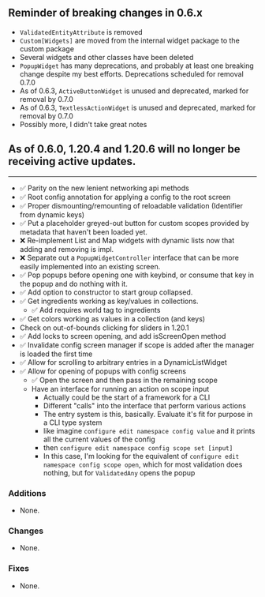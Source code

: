 ## Reminder of breaking changes in 0.6.x
* `ValidatedEntityAttribute` is removed
* `Custom[Widgets]` are moved from the internal widget package to the custom package
* Several widgets and other classes have been deleted
* `PopupWidget` has many deprecations, and probably at least one breaking change despite my best efforts. Deprecations scheduled for removal 0.7.0
* As of 0.6.3, `ActiveButtonWidget` is unused and deprecated, marked for removal by 0.7.0
* As of 0.6.3, `TextlessActionWidget` is unused and deprecated, marked for removal by 0.7.0
* Possibly more, I didn't take great notes

## As of 0.6.0, 1.20.4 and 1.20.6 will no longer be receiving active updates.

-------------------------------------

* ✅ Parity on the new lenient networking api methods
* ✅ Root config annotation for applying a config to the root screen
* ✅ Proper dismounting/remounting of reloadable validation (Identifier from dynamic keys)
* ✅ Put a placeholder greyed-out button for custom scopes provided by metadata that haven't been loaded yet.
* ❌ Re-implement List and Map widgets with dynamic lists now that adding and removing is impl.
* ❌ Separate out a `PopupWidgetController` interface that can be more easily implemented into an existing screen.
* ✅ Pop popups before opening one with keybind, or consume that key in the popup and do nothing with it.
* ✅ Add option to constructor to start group collapsed.
* ✅ Get ingredients working as key/values in collections.
  * ✅ Add requires world tag to ingredients
* ✅ Get colors working as values in a collection (and keys)
* Check on out-of-bounds clicking for sliders in 1.20.1
* ✅ Add locks to screen opening, and add isScreenOpen method
* ✅ Invalidate config screen manager if scope is added after the manager is loaded the first time
* ✅ Allow for scrolling to arbitrary entries in a DynamicListWidget
* ✅ Allow for opening of popups with config screens
  * ✅ Open the screen and then pass in the remaining scope
  * Have an interface for running an action on scope input
    * Actually could be the start of a framework for a CLI
    * Different "calls" into the interface that perform various actions
    * The entry system is this, basically. Evaluate it's fit for purpose in a CLI type system
    * like imagine `configure edit namespace config value` and it prints all the current values of the config
    * then `configure edit namespace config scope set [input]`
    * In this case, I'm looking for the equivalent of `configure edit namespace config scope open`, which for most validation does nothing, but for `ValidatedAny` opens the popup

### Additions
* None.

### Changes
* None.

### Fixes
* None.